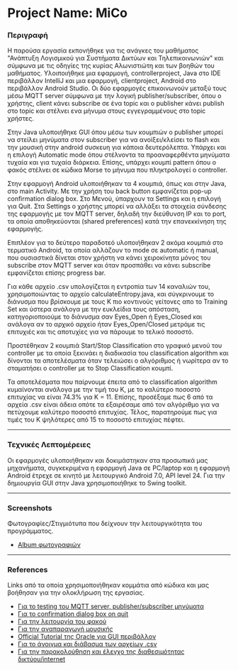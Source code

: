 # Project Name: MiCo

### Περιγραφή

<p> Η παρούσα εργασία εκπονήθηκε για τις ανάγκες του μαθήματος "Ανάπτυξη Λογισμικού για Συστήματα Δικτύων και Τηλεπικοινωνιών" και σύμφωνα με τις οδηγίες 
της κυρίας Αλωνιστιώτη και των βοηθών του μαθήματος. Υλοιποιήθηκε μια εφαρμογή, controllerproject, Java στο IDE περιβάλλον IntelliJ και μια εφαρμογή, clientproject,
 Android στο περιβάλλον Android Studio. Οι δύο εφαρμογές επικοινωνούν μεταξύ τους μέσω MQTT server σύμφωνα με την λογική publisher/subscriber, όπου ο χρήστης, client
κάνει subscribe σε ένα topic και ο publisher κάνει publish στο topic και στέλνει ενα μήνυμα στους εγγεγραμμένους στο topic χρήστες. </p>

<p> Στην Java υλοποιήθηκε GUI όπου μέσω των κουμπιών ο publisher μπορεί να στείλει μηνύματα στον subscriber για να ανοίξει/κλείσει το flash και την μουσική στην 
android συσκευη για κάποια δευτερόλεπτα. Υπάρχει και η επιλογή Automatic mode όπου στέλνοντα τα προαναφερθέντα μηνύματα τυχαία και για τυχαία διάρκεια. 
Επίσης, υπάρχει κουμπί pattern όπου ο φακός στέλνει σε κώδικα Morse το μήνυμα που πληκτρολογεί ο controller. </p>

<p> Στην εφαρμογή Android υλοποιήθηκαν τα 4 κουμπιά, όπως και στην Java, στο main Activity. Με την χρήση του back button εμφανίζεται pop-up confirmation dialog box.
 Στο Μενού, ύπαρχουν τα Settings και η επιλογή για Quit. Στα Settings ο χρήστης μπορεί να αλλάξει τα στοιχεία σύνδεσης της εφαρμογής με τον MQTT server, δηλαδή
 την διεύθυνση IP και το port, τα οποία αποθηκεύονται (shared preferences) κατά την επανεκκίνηση της εφαρμογής. </p>
 
<p> Επιπλέον για το δεύτερο παραδοτεό υλοποιήθηκαν 2 ακόμα κουμπιά στο τερματικό Android, τα οποία αλλάζουν το mode σε automatic ή manual, που ουσιαστικά δίνεται
 στον χρήστη να κάνει χειροκίνητα μόνος του subscribe στον MQTT server και όταν προσπάθει να κάνει subscribe εμφανίζεται επίσης progress bar. </p>

<p> Για κάθε αρχείο .csv υπολογίζεται η εντροπία των 14 καναλιών του, χρησιμοποιώντας το αρχείο calculateEntropy.java, και σύγκρινουμε το διάνυσμα που βρίσκουμε
 με τους Κ πιο κοντινούς γείτονες απο το Training Set και ύστερα ανάλογα με την ευκλείδια τους απόσταση, κατηγοριοποιούμε το διάνυσμα σαν Eyes_Open ή Eyes_Closed και 
 ανάλογα αν το αρχικό αρχείο ήταν Eyes_Open/Closed μετράμε τις επιτυχιές και τις αποτυχίες για να πάρουμε το τελικό ποσοστό. </p>
 
<p> Προστέθηκαν 2 κουμπιά Start/Stop Classification στο γραφικό μενού του controller με τα οποία ξεκινάει η διαδικασία του classification algorithm και
 δίνονται τα αποτελέσματα όταν τελειώσει ο αλγόριθμος ή νωρίτερα αν το σταματήσει ο controller με το Stop Classification κουμπί. </p>
 
<p> Τα αποτελέσματα που παίρνουμε έπειτα από το classification algorithm κυμαίνονται ανάλογα με την τιμή του Κ, με το καλύτερο ποσοστό επιτυχίας να είναι 74.3%
  για Κ = 11. Επίσης, προσέξαμε πως 6 από τα αρχεία .csv είναι άδεια οπότε τα εξαιρέσαμε από τον αλγόριθμο για να πετύχουμε καλύτερο ποσοστό επιτυχίας.
  Τέλος, παρατηρούμε πως για τιμές του Κ ψηλότερες από 15 το ποσοστό επιτυχίας πέφτει. </p>

---

### Τεχνικές Λεπτομέρειες

<p> Οι εφαρμογές υλοποιήθηκαν και δοκιμάστηκαν στα προσωπικά μας μηχανήματα, συγκεκριμένα η εφαρμογή Java σε PC/laptop και η εφαρμογή Android έτρεχε σε κινητό
 με λειτουργικό Android 7.0, API level 24. Για την δημιουργία GUI στην Java χρησιμοποιήθηκε το Swing toolkit.</p>

---

### Screenshots

<p> Φωτογραφίες/Στιγμιότυπα που δείχνουν την λειτουργικότητα του προγράμματος. </p>

* [Album φωτογραφιών](https://imgur.com/a/Xkkqb)

--- 

### References

<p> Links από τα οποία χρησιμοποιήθηκαν κομμάτια από κώδικα και μας βοήθησαν για την ολοκλήρωση της εργασίας. </p>

* [Για το testing του MQTT server, publisher/subscriber μηνύματα](https://stackoverflow.com/questions/2257963/how-to-show-a-dialog-to-confirm-that-the-user-wishes-to-exit-an-android-activity)
* [Για το confirmation dialog box on quit](https://stackoverflow.com/questions/2257963/how-to-show-a-dialog-to-confirm-that-the-user-wishes-to-exit-an-android-activity)
* [Για την λειτουργία του φακού](http://www.theappguruz.com/blog/flash-light-demo) 
* [Για την αναπαραγωγή μουσικής](https://www.mkyong.com/android/how-to-turn-onoff-camera-ledflashlight-in-android/)
* [Official Tutorial της Oracle για GUI περιβάλλον](https://docs.oracle.com/javase/tutorial/uiswing/index.html)
* [Για το άνοιγμα και διάβασμα των αρχείων .csv](https://stackoverflow.com/questions/1844688/how-to-read-all-files-in-a-folder-from-java)
* [Για την παρακολούθηση και έλεγχο της διαθεσιμότητας δικτύου/internet](https://developer.android.com/training/monitoring-device-state/connectivity-monitoring.html)
